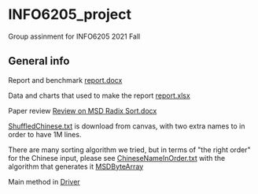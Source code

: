 # INFO6205_project
Group assinment for INFO6205 2021 Fall

## General info
Report and benchmark [report.docx](https://github.com/ZiwAngW/INFO6205_project/blob/master/report.docx)

Data and charts that used to make the report [report.xlsx](https://github.com/ZiwAngW/INFO6205_project/blob/master/report.xlsx)

Paper review [Review on MSD Radix Sort.docx](https://github.com/ZiwAngW/INFO6205_project/blob/master/Review%20on%20MSD%20Radix%20Sort.docx)

[ShuffledChinese.txt](https://github.com/ZiwAngW/INFO6205_project/blob/master/shuffledChinese.txt) is download from canvas, with two extra names to in order to have 1M lines.

There are many sorting algorithm we tried, but in terms of "the right order" for the Chinese input, please see [ChineseNameInOrder.txt](https://github.com/ZiwAngW/INFO6205_project/blob/master/ChineseNameInOrder.txt)
with the algorithm that generates it [MSDByteArray](https://github.com/ZiwAngW/INFO6205_project/blob/master/src/main/java/edu/neu/info6205/sort/MSDByteArray.java)

Main method in [Driver](https://github.com/ZiwAngW/INFO6205_project/blob/master/src/main/java/edu/neu/info6205/Driver.java)
